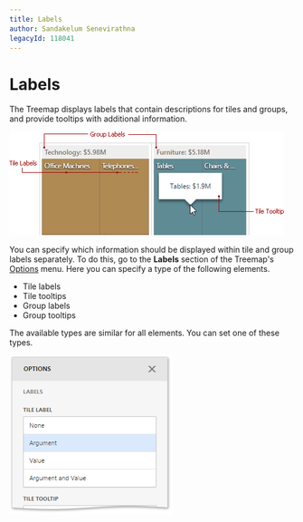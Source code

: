 ```yaml
---
title: Labels
author: Sandakelum Senevirathna
legacyId: 118041
---
```

# Labels
The Treemap displays labels that contain descriptions for tiles and groups, and provide tooltips with additional information.

![wdd-treemap-labels](../../../../images/img125998.png)

You can specify which information should be displayed within tile and group labels separately. To do this, go to the **Labels** section of the Treemap's [Options](../../ui-elements/dashboard-item-menu.md) menu. Here you can specify a type of the following elements.
* Tile labels
* Tile tooltips
* Group labels
* Group tooltips

The available types are similar for all elements. You can set one of these types.

![wdd-treemap-labels-option](../../../../images/img125997.png)